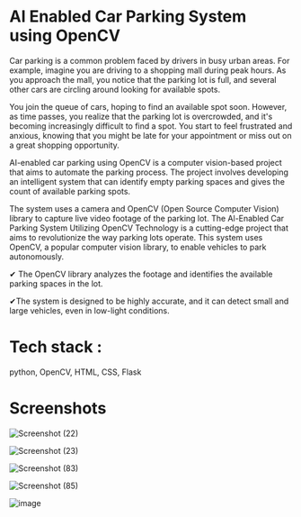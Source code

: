 # AI Enabled Car Parking System using OpenCV

Car parking is a common problem faced by drivers in busy urban areas. For example, imagine you are driving to a shopping mall during peak hours. As you approach the mall, you notice that the parking lot is full, and several other cars are circling around looking for available spots.

You join the queue of cars, hoping to find an available spot soon. However, as time passes, you realize that the parking lot is overcrowded, and it's becoming increasingly difficult to find a spot. You start to feel frustrated and anxious, knowing that you might be late for your appointment or miss out on a great shopping opportunity.

AI-enabled car parking using OpenCV is a computer vision-based project that aims to automate the parking process. The project involves developing an intelligent system that can identify empty parking spaces and gives the count of available parking spots.

The system uses a camera and OpenCV (Open Source Computer Vision) library to capture live video footage of the parking lot.
The Al-Enabled Car Parking System Utilizing OpenCV Technology is a cutting-edge project
that aims to revolutionize the way parking lots operate. This system uses OpenCV, a
popular computer vision library, to enable vehicles to park autonomously.

✔ The OpenCV library analyzes the footage and identifies the available parking
spaces in the lot.

✔The system is designed to be highly accurate, and it can detect small and large
vehicles, even in low-light conditions.

# Tech stack :
python,
OpenCV,
HTML,
CSS,
Flask

# Screenshots
![Screenshot (22)](https://github.com/jyoshnz/SmartInternz/assets/116663727/26777f25-e3bf-4a6e-abb0-b32f39372892)

![Screenshot (23)](https://github.com/jyoshnz/SmartInternz/assets/116663727/0b9bd582-2933-4255-8175-69d46fc7fce9)

![Screenshot (83)](https://github.com/jyoshnz/SmartInternz/assets/116663727/7d2bc464-6f7b-4b21-ba12-89116c6c2325)

![Screenshot (85)](https://github.com/jyoshnz/SmartInternz/assets/116663727/27c24efb-c231-4f46-b4dc-deaac57581e3)

![image](https://github.com/jyoshnz/SmartInternz/assets/116663727/959969fc-7c9d-404b-9010-a71864534cce)




